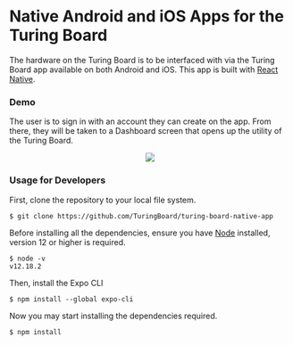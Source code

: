 # Native Android and iOS Apps for the Turing Board

The hardware on the Turing Board is to be interfaced with via the Turing Board app available on both Android and iOS. This app is built with [React Native](https://reactnative.dev/).

### Demo

The user is to sign in with an account they can create on the app. From there, they will be taken to a Dashboard screen that opens up the utility of the Turing Board.

<p align="center">
    <img src="https://gfycat.com/unsightlymarriedeyas"/>
<p>

### Usage for Developers

First, clone the repository to your local file system.

```
$ git clone https://github.com/TuringBoard/turing-board-native-app
```

Before installing all the dependencies, ensure you have [Node](https://nodejs.org/en/) installed, version 12 or higher is required.

```
$ node -v
v12.18.2
```

Then, install the Expo CLI

```
$ npm install --global expo-cli
```

Now you may start installing the dependencies required.

```
$ npm install
```
